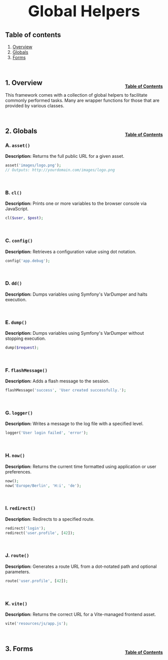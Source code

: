<h1 style="font-size: 50px; text-align: center;">Global Helpers</h1>

## Table of contents
1. [Overview](#overview)
2. [Globals](#globals)
3. [Forms](#forms)

<br>

## 1. Overview <a id="overview"></a><span style="float: right; font-size: 14px; padding-top: 15px;">[Table of Contents](#table-of-contents)</span>
This framework comes with a collection of global helpers to facilitate commonly performed tasks.  Many are wrapper functions for those that are provided by various classes.

<br>

## 2. Globals <a id="globals"></a><span style="float: right; font-size: 14px; padding-top: 15px;">[Table of Contents](#table-of-contents)</span>

### A. `asset()`
**Description:** Returns the full public URL for a given asset.
```php
asset('images/logo.png');
// Outputs: http://yourdomain.com/images/logo.png
```

<br>

### B. `cl()`
**Description:** Prints one or more variables to the browser console via JavaScript.
```php
cl($user, $post);
```

<br>

### C. `config()`
**Description:** Retrieves a configuration value using dot notation.
```php
config('app.debug');
```

<br>

### D. `dd()`
**Description:** Dumps variables using Symfony's VarDumper and halts execution.

<br>

### E. `dump()`
**Description:** Dumps variables using Symfony's VarDumper without stopping execution.
```php
dump($request);
```

<br>

### F. `flashMessage()`
**Description:** Adds a flash message to the session.
```php
flashMessage('success', 'User created successfully.');
```

<br>

### G. `logger()`
**Description:** Writes a message to the log file with a specified level.
```php
logger('User login failed', 'error');
```

<br>

### H. `now()`
**Description:** Returns the current time formatted using application or user preferences.
```php
now();
now('Europe/Berlin', 'H:i', 'de');
```

<br>

### I. `redirect()`
**Description:** Redirects to a specified route.
```php
redirect('login');
redirect('user.profile', [42]);
```

<br>

### J. `route()`
**Description:** Generates a route URL from a dot-notated path and optional parameters.
```php
route('user.profile', [42]);
```

<br>

### K. `vite()`
**Description:** Returns the correct URL for a Vite-managed frontend asset.
```php
vite('resources/js/app.js');
```

<br>

## 3. Forms <a id="forms"></a><span style="float: right; font-size: 14px; padding-top: 15px;">[Table of Contents](#table-of-contents)</span>